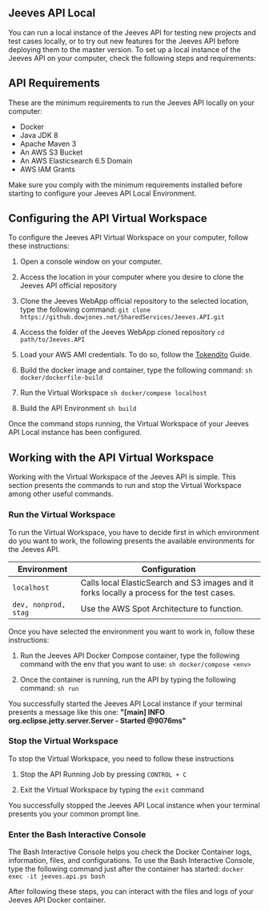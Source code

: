 ## **Jeeves API Local**
You can run a local instance of the Jeeves API for testing new projects and test cases locally, or to try out new features for the Jeeves API before deploying them to the master version. To set up a local instance of the Jeeves API on your computer, check the following steps and requirements: 

## API Requirements
These are the minimum requirements to run the Jeeves API locally on your computer: 

* Docker
* Java JDK 8
* Apache Maven 3
* An AWS S3 Bucket
* An AWS Elasticsearch 6.5 Domain
* AWS IAM Grants

<aside class="warning">Make sure you comply with the minimum requirements installed before starting to configure your Jeeves API Local Environment.
</aside>

## Configuring the API Virtual Workspace
To configure the Jeeves API Virtual Workspace on your computer, follow these instructions: 

1. Open a console window on your computer.

2. Access the location in your computer where you desire to clone the Jeeves API official repository

3. Clone the Jeeves WebApp official repository to the selected location, type the following command:
``git clone https://github.dowjones.net/SharedServices/Jeeves.API.git``

4. Access the folder of the Jeeves WebApp cloned repository
``cd path/to/Jeeves.API``

5. Load your AWS AMI credentials. To do so, follow the [Tokendito](https://github.com/dowjones/tokendito) Guide.

6. Build the docker image and container, type the following command: 
``sh docker/dockerfile-build``

7. Run the Virtual Workspace
``sh docker/compose localhost``

8. Build the API Environment
``sh build``


<aside class="success">
Once the command stops running, the Virtual Workspace of your Jeeves API Local instance has been configured.
</aside>

## Working with the API Virtual Workspace
Working with the Virtual Workspace of the Jeeves API is simple. This section presents the commands to run and stop the Virtual Workspace among other useful commands. 

### **Run the Virtual Workspace**
To run the Virtual Workspace, you have to decide first in which environment do you want to work, the following presents the available environments for the Jeeves API.

| Environment | Configuration | 
| ----------- | ------------- |
| ``localhost`` | Calls local ElasticSearch and S3 images and it forks locally a process for the test cases. |
| ``dev, nonprod, stag`` | Use the AWS Spot Architecture to function. |



Once you have selected the environment you want to work in, follow these instructions:

1. Run the Jeeves API Docker Compose container, type the following command with the env that you want to use:
``sh docker/compose <env>``

2. Once the container is running, run the API by typing the following command:
``sh run``

<aside class="success">
You successfully started the Jeeves API Local instance if your terminal presents a message like this one: <strong>"[main] INFO org.eclipse.jetty.server.Server - Started @9076ms"</strong>
</aside>

### **Stop the Virtual Workspace**
To stop the Virtual Workspace, you need to follow these instructions

1. Stop the API Running Job by pressing `CONTROL + C`

2. Exit the Virtual Workspace by typing the `exit` command

<aside class="success">
You successfully stopped the Jeeves API Local instance when your terminal presents you your common prompt line.
</aside>


### **Enter the Bash Interactive Console**
The Bash Interactive Console helps you check the Docker Container logs, information, files, and configurations. 
To use the Bash Interactive Console, type the following command just after the container has started: 
``docker exec -it jeeves.api.ps bash``

<aside class="success">
After following these steps, you can interact with the files and logs of your Jeeves API Docker container.
</aside>

 
